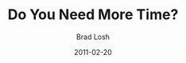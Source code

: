 ---
lunr: "true"
title: "Do You Need More Time?"
author: "Brad Losh"
postDate: "02-20-2011"
date: 2011-02-20
category: "sermons"
slug: "2011/02/DoYouNeedMoreTime"
icon: microphone
audioLink: "DoYouNeedMoreTime"
tags: [time, joshua]
mp3: "DoYouNeedMoreTime/02202011.mp3"
ogg: "DoYouNeedMoreTime/02202011.ogg"
linkurl: "https://archive.org/download/DoYouNeedMoreTime/DoYouNeedMoreTime_files.xml"
ipath: "https://archive.org/download/DoYouNeedMoreTime/02202011.mp3"
layout: sermon.html
---